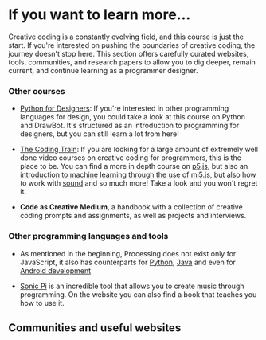 # If you want to learn more...

Creative coding is a constantly evolving field, and this course is just the start. If you're interested on pushing the boundaries of creative coding, the journey doesn't stop here. This section offers carefully curated websites, tools, communities, and research papers to allow you to dig deeper, remain current, and continue learning as a programmer designer.

### Other courses

- <a href="https://pythonfordesigners.com/" target="_blank">Python for Designers</a>: If you're interested in other programming languages for design, you could take a look at this course on Python and DrawBot. It's structured as an introduction to programming for designers, but you can still learn a lot from here!

- <a href="https://thecodingtrain.com/" target="_blank">The Coding Train</a>: If you are looking for a large amount of extremely well done video courses on creative coding for programmers, this is the place to be. You can find a more in depth course on <a href="https://thecodingtrain.com/tracks/code-programming-with-p5-js" target="_blank">p5.js</a>, but also an <a href="https://thecodingtrain.com/tracks/ml5js-beginners-guide" target="_blank">introduction to machine learning through the use of ml5.js</a>, but also how to work with <a href="https://thecodingtrain.com/tracks/sound" target="_blank">sound</a> and so much more! Take a look and you won't regret it.

- **Code as Creative Medium**, a handbook with a collection of creative coding prompts and assignments, as well as projects and interviews.

### Other programming languages and tools

- As mentioned in the beginning, Processing does not exist only for JavaScript, it also has counterparts for <a href="https://py.processing.org/" target="_blank">Python</a>, <a href="https://processing.org/" target="_blank">Java</a> and even for <a href="https://android.processing.org/" target="_blank">Android development</a>

- <a href="https://sonic-pi.net/" target="_blank">Sonic Pi</a> is an incredible tool that allows you to create music through programming. On the website you can also find a book that teaches you how to use it.

## Communities and useful websites





